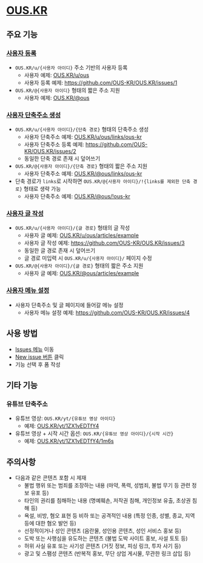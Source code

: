 # [OUS.KR](https://ous.kr)

## 주요 기능

### [사용자 등록](https://github.com/OUS-KR/OUS.KR/issues/new?template=01-user-register-by-issue.yml)

- `OUS.KR/u/{사용자 아이디}` 주소 기반의 사용자 등록
  - 사용자 예제: [OUS.KR/u/ous](https://ous.kr/u/ous)
  - 사용자 등록 예제: https://github.com/OUS-KR/OUS.KR/issues/1
- `OUS.KR/@{사용자 아이디}` 형태의 짧은 주소 지원
  - 사용자 예제: [OUS.KR/@ous](https://ous.kr/@ous)

### [사용자 단축주소 생성](https://github.com/OUS-KR/OUS.KR/issues/new?template=02-user-short-url-register-by-issue.yml)

- `OUS.KR/u/{사용자 아이디}/{단축 경로}` 형태의 단축주소 생성
  - 사용자 단축주소 예제: [OUS.KR/u/ous/links/ous-kr](https://ous.kr/u/ous/links/ous-kr)
  - 사용자 단축주소 등록 예제: https://github.com/OUS-KR/OUS.KR/issues/2
  - 동일한 단축 경로 존재 시 덮어쓰기
- `OUS.KR/@{사용자 아이디}/{단축 경로}` 형태의 짧은 주소 지원
  - 사용자 단축주소 예제: [OUS.KR/@ous/links/ous-kr](https://ous.kr/@ous/links/ous-kr)
- 단축 경로가 `links`로 시작하면 `OUS.KR/@{사용자 아이디}/!{links를 제외한 단축 경로}` 형태로 생략 가능
  - 사용자 단축주소 예제: [OUS.KR/@ous/!ous-kr](https://ous.kr/@ous/!ous-kr)

### [사용자 글 작성](https://github.com/OUS-KR/OUS.KR/issues/new?template=03-user-article-writing-by-issue.yml)

- `OUS.KR/u/{사용자 아이디}/{글 경로}` 형태의 글 작성
  - 사용자 글 예제: [OUS.KR/u/ous/articles/example](https://ous.kr/u/ous/articles/example)
  - 사용자 글 작성 예제: https://github.com/OUS-KR/OUS.KR/issues/3
  - 동일한 글 경로 존재 시 덮어쓰기
  - 글 경로 미입력 시 `OUS.KR/u/{사용자 아이디}/` 페이지 수정
- `OUS.KR/@{사용자 아이디}/{글 경로}` 형태의 짧은 주소 지원
  - 사용자 글 예제: [OUS.KR/@ous/articles/example](https://ous.kr/@ous/articles/example)
 
### [사용자 메뉴 설정](https://github.com/OUS-KR/OUS.KR/issues/new?template=04-user-menu-setting-by-issue.yml)

- 사용자 단축주소 및 글 페이지에 들어갈 메뉴 설정
  - 사용자 메뉴 설정 예제: https://github.com/OUS-KR/OUS.KR/issues/4

## 사용 방법

- [Issues 메뉴](https://github.com/OUS-KR/OUS.KR/issues) 이동
- [New issue 버튼](https://github.com/OUS-KR/OUS.KR/issues/new/choose) 클릭
- 기능 선택 후 폼 작성

## 기타 기능

### 유튜브 단축주소

- 유튜브 영상: `OUS.KR/yt/{유튜브 영상 아이디}`
  - 예제: [OUS.KR/yt/1ZX1vEDTfY4](https://ous.kr/yt/1ZX1vEDTfY4)
- 유튜브 영상 + 시작 시간 옵션: `OUS.KR/{유튜브 영상 아이디}/{시작 시간}`
  - 예제: [OUS.KR/yt/1ZX1vEDTfY4/1m6s](https://ous.kr/yt/1ZX1vEDTfY4/1m6s)

## 주의사항

- 다음과 같은 콘텐츠 포함 시 제재
  - 불법 행위 또는 범죄를 조장하는 내용 (마약, 폭력, 성범죄, 불법 무기 등 관련 정보 유포 등)
  - 타인의 권리를 침해하는 내용 (명예훼손, 저작권 침해, 개인정보 유출, 초상권 침해 등)
  - 욕설, 비방, 혐오 표현 등 비하 또는 공격적인 내용 (특정 인종, 성별, 종교, 지역 등에 대한 혐오 발언 등)
  - 선정적이거나 성인 콘텐츠 (음란물, 성인용 콘텐츠, 성인 서비스 홍보 등)
  - 도박 또는 사행심을 유도하는 콘텐츠 (불법 도박 사이트 홍보, 사설 토토 등)
  - 허위 사실 유포 또는 사기성 콘텐츠 (거짓 정보, 피싱 링크, 투자 사기 등)
  - 광고 및 스팸성 콘텐츠 (반복적 홍보, 무단 상업 게시물, 무관한 링크 삽입 등)